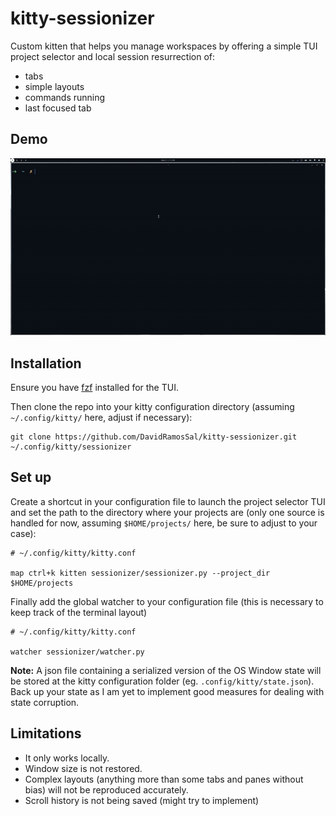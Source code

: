 # kitty-sessionizer
Custom kitten that helps you manage workspaces by offering a simple TUI project selector and local session resurrection of:
- tabs
- simple layouts
- commands running
- last focused tab

## Demo
![](demo.gif?)

## Installation
Ensure you have [fzf](https://github.com/junegunn/fzf) installed for the TUI.

Then clone the repo into your kitty configuration directory (assuming `~/.config/kitty/` here, adjust if necessary):
```
git clone https://github.com/DavidRamosSal/kitty-sessionizer.git ~/.config/kitty/sessionizer
```

## Set up
Create a shortcut in your configuration file to launch the project selector TUI and set the path to the directory where your projects are (only one source is handled for now, assuming `$HOME/projects/` here, be sure to adjust to your case):
```
# ~/.config/kitty/kitty.conf

map ctrl+k kitten sessionizer/sessionizer.py --project_dir $HOME/projects
```

Finally add the global watcher to your configuration file (this is necessary to keep track of the terminal layout)

```
# ~/.config/kitty/kitty.conf

watcher sessionizer/watcher.py
```

**Note:** A json file containing a serialized version of the OS Window state will be stored at the kitty configuration folder (eg. `.config/kitty/state.json`). Back up your state as I am yet to implement good measures for dealing with state corruption.

## Limitations
- It only works locally.
- Window size is not restored.
- Complex layouts (anything more than some tabs and panes without bias) will not be reproduced accurately.
- Scroll history is not being saved (might try to implement)

